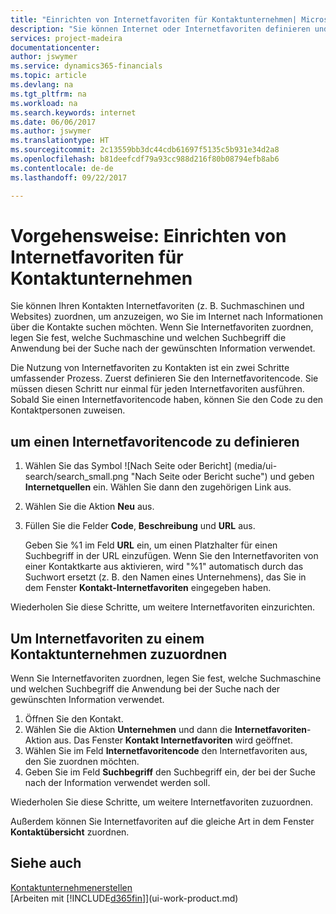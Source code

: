 ```yaml
---
title: "Einrichten von Internetfavoriten für Kontaktunternehmen| Microsoft Docs"
description: "Sie können Internet oder Internetfavoriten definieren und diese einem Kontaktunternehmen zuordnen, die Ihnen helfen, zu identifizieren, wie Sie nach Informationen über die Kontakte suchen möchten."
services: project-madeira
documentationcenter: 
author: jswymer
ms.service: dynamics365-financials
ms.topic: article
ms.devlang: na
ms.tgt_pltfrm: na
ms.workload: na
ms.search.keywords: internet
ms.date: 06/06/2017
ms.author: jswymer
ms.translationtype: HT
ms.sourcegitcommit: 2c13559bb3dc44cdb61697f5135c5b931e34d2a8
ms.openlocfilehash: b81deefcdf79a93cc988d216f80b08794efb8ab6
ms.contentlocale: de-de
ms.lasthandoff: 09/22/2017

---
```

# <a name="how-to-set-up-web-sources-for-contact-companies"></a>Vorgehensweise: Einrichten von Internetfavoriten für Kontaktunternehmen
Sie können Ihren Kontakten Internetfavoriten (z. B. Suchmaschinen und Websites) zuordnen, um anzuzeigen, wo Sie im Internet nach Informationen über die Kontakte suchen möchten. Wenn Sie Internetfavoriten zuordnen, legen Sie fest, welche Suchmaschine und welchen Suchbegriff die Anwendung bei der Suche nach der gewünschten Information verwendet.

Die Nutzung von Internetfavoriten zu Kontakten ist ein zwei Schritte umfassender Prozess. Zuerst definieren Sie den Internetfavoritencode. Sie müssen diesen Schritt nur einmal für jeden Internetfavoriten ausführen. Sobald Sie einen Internetfavoritencode haben, können Sie den Code zu den Kontaktpersonen zuweisen.

## <a name="to-define-a-web-source-code"></a>um einen Internetfavoritencode zu definieren
1. Wählen Sie das Symbol ![Nach Seite oder Bericht] (media/ui-search/search_small.png "Nach Seite oder Bericht suche") und geben **Internetquellen** ein. Wählen Sie dann den zugehörigen Link aus.
2. Wählen Sie die Aktion **Neu** aus.
3. Füllen Sie die Felder **Code**, **Beschreibung** und **URL** aus.

    Geben Sie %1 im Feld **URL** ein, um einen Platzhalter für einen Suchbegriff in der URL einzufügen. Wenn Sie den Internetfavoriten von einer Kontaktkarte aus aktivieren, wird "%1" automatisch durch das Suchwort ersetzt (z. B. den Namen eines Unternehmens), das Sie in dem Fenster **Kontakt-Internetfavoriten** eingegeben haben.

Wiederholen Sie diese Schritte, um weitere Internetfavoriten einzurichten.

## <a name="to-assign-web-sources-to-a-contact-company"></a>Um Internetfavoriten zu einem Kontaktunternehmen zuzuordnen
Wenn Sie Internetfavoriten zuordnen, legen Sie fest, welche Suchmaschine und welchen Suchbegriff die Anwendung bei der Suche nach der gewünschten Information verwendet.

1. Öffnen Sie den Kontakt.
2. Wählen Sie die Aktion **Unternehmen** und dann die **Internetfavoriten**-Aktion aus. Das Fenster **Kontakt Internetfavoriten** wird geöffnet.
3. Wählen Sie im Feld **Internetfavoritencode** den Internetfavoriten aus, den Sie zuordnen möchten.
4. Geben Sie im Feld **Suchbegriff** den Suchbegriff ein, der bei der Suche nach der Information verwendet werden soll.

Wiederholen Sie diese Schritte, um weitere Internetfavoriten zuzuordnen.

Außerdem können Sie Internetfavoriten auf die gleiche Art in dem Fenster **Kontaktübersicht** zuordnen.

## <a name="see-also"></a>Siehe auch
[Kontaktunternehmenerstellen](marketing-create-contact-companies.md)  
[Arbeiten mit [!INCLUDE[d365fin](includes/d365fin_md.md)]](ui-work-product.md)

